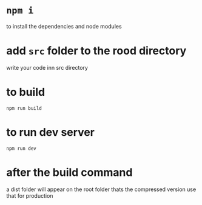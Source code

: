 # `npm i`
to install the dependencies and node modules

# add `src` folder to the rood directory 

  write your code inn src directory 
  
  # to build 
  
  `npm run build`
  
  # to run dev server 
  
  `npm run dev`
  
  
  # after the build command 
  
  a dist folder will appear on the root folder thats the compressed version use that for production
